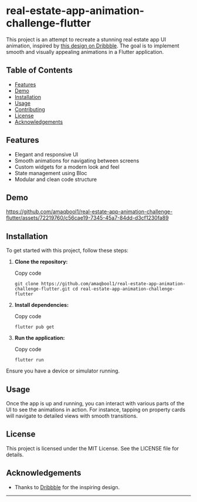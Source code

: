 
# real-estate-app-animation-challenge-flutter

This project is an attempt to recreate a stunning real estate app UI animation, inspired by [this design on Dribbble](https://dribbble.com/shots/23780608-Real-Estate-App). The goal is to implement smooth and visually appealing animations in a Flutter application.

## Table of Contents

-   [Features](#features)
-   [Demo](#demo)
-   [Installation](#installation)
-   [Usage](#usage)
-   [Contributing](#contributing)
-   [License](#license)
-   [Acknowledgements](#acknowledgements)

## Features

-   Elegant and responsive UI
-   Smooth animations for navigating between screens
-   Custom widgets for a modern look and feel
-   State management using Bloc
-   Modular and clean code structure

## Demo

https://github.com/amaqbool1/real-estate-app-animation-challenge-flutter/assets/72219760/c56cae19-7345-45a7-84dd-d3cf1230fa89

## Installation

To get started with this project, follow these steps:

1.  **Clone the repository:**
    
    Copy code
    
    `git clone https://github.com/amaqbool1/real-estate-app-animation-challenge-flutter.git
    cd real-estate-app-animation-challenge-flutter` 
    
2.  **Install dependencies:**
    
    Copy code
    
    `flutter pub get` 
    
3.  **Run the application:**
    
    Copy code
    
    `flutter run` 
    

Ensure you have a device or simulator running.

## Usage

Once the app is up and running, you can interact with various parts of the UI to see the animations in action. For instance, tapping on property cards will navigate to detailed views with smooth transitions.


## License

This project is licensed under the MIT License. See the LICENSE file for details.

## Acknowledgements

-   Thanks to [Dribbble](https://dribbble.com) for the inspiring design.

----------
